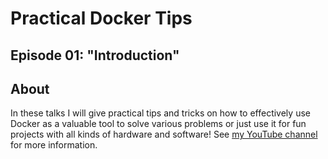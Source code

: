 # Practical Docker Tips

## Episode 01: "Introduction"

## About

In these talks I will give practical tips and tricks on how to effectively use Docker as a valuable tool to solve various problems or just use it for fun projects with all kinds of hardware and software! See [my YouTube channel](https://www.youtube.com/channel/UCxp65f-xyu4z1PvmZBKqZGQ) for more information.
